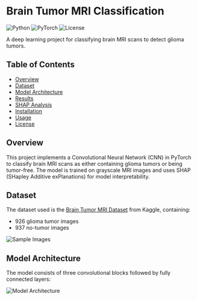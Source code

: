 # Brain Tumor MRI Classification

![Python](https://img.shields.io/badge/Python-3.8-blue)
![PyTorch](https://img.shields.io/badge/PyTorch-1.9-red)
![License](https://img.shields.io/badge/License-MIT-green)

A deep learning project for classifying brain MRI scans to detect glioma tumors.

## Table of Contents
- [Overview](#overview)
- [Dataset](#dataset)
- [Model Architecture](#model-architecture)
- [Results](#results)
- [SHAP Analysis](#shap-analysis)
- [Installation](#installation)
- [Usage](#usage)
- [License](#license)

## Overview
This project implements a Convolutional Neural Network (CNN) in PyTorch to classify brain MRI scans as either containing glioma tumors or being tumor-free. The model is trained on grayscale MRI images and uses SHAP (SHapley Additive exPlanations) for model interpretability.

## Dataset
The dataset used is the [Brain Tumor MRI Dataset](https://www.kaggle.com/datasets/masoudnickparvar/brain-tumor-mri-dataset) from Kaggle, containing:
- 926 glioma tumor images
- 937 no-tumor images

![Sample Images](images/sample_images.png)

## Model Architecture
The model consists of three convolutional blocks followed by fully connected layers:

![Model Architecture](images/model_architecture.png)



